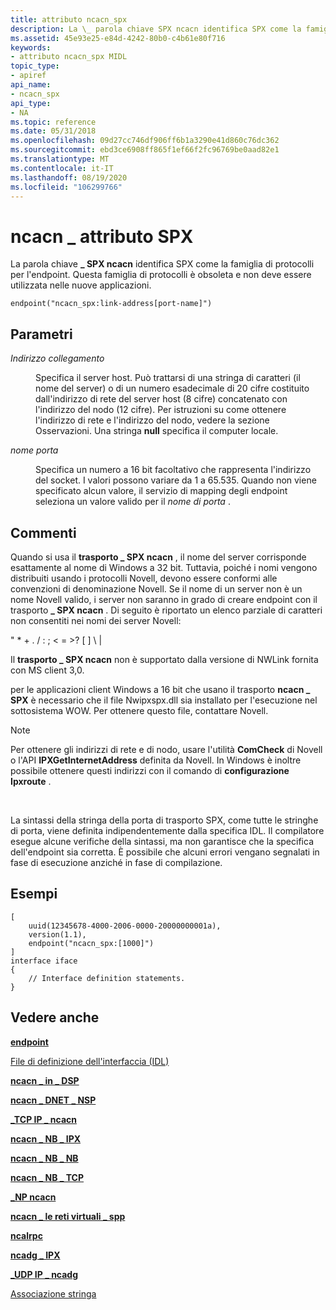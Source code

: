 ```yaml
---
title: attributo ncacn_spx
description: La \_ parola chiave SPX ncacn identifica SPX come la famiglia di protocolli per l'endpoint. Questa famiglia di protocolli è obsoleta e non deve essere utilizzata nelle nuove applicazioni.
ms.assetid: 45e93e25-e84d-4242-80b0-c4b61e80f716
keywords:
- attributo ncacn_spx MIDL
topic_type:
- apiref
api_name:
- ncacn_spx
api_type:
- NA
ms.topic: reference
ms.date: 05/31/2018
ms.openlocfilehash: 09d27cc746df906ff6b1a3290e41d860c76dc362
ms.sourcegitcommit: ebd3ce6908ff865f1ef66f2fc96769be0aad82e1
ms.translationtype: MT
ms.contentlocale: it-IT
ms.lasthandoff: 08/19/2020
ms.locfileid: "106299766"
---
```

# <a name="ncacn_spx-attribute"></a>ncacn \_ attributo SPX

La parola chiave **\_ SPX ncacn** identifica SPX come la famiglia di protocolli per l'endpoint. Questa famiglia di protocolli è obsoleta e non deve essere utilizzata nelle nuove applicazioni.

``` syntax
endpoint("ncacn_spx:link-address[port-name]")
```

## <a name="parameters"></a>Parametri

<dl> <dt>

*Indirizzo collegamento* 
</dt> <dd>

Specifica il server host. Può trattarsi di una stringa di caratteri (il nome del server) o di un numero esadecimale di 20 cifre costituito dall'indirizzo di rete del server host (8 cifre) concatenato con l'indirizzo del nodo (12 cifre). Per istruzioni su come ottenere l'indirizzo di rete e l'indirizzo del nodo, vedere la sezione Osservazioni. Una stringa **null** specifica il computer locale.

</dd> <dt>

*nome porta* 
</dt> <dd>

Specifica un numero a 16 bit facoltativo che rappresenta l'indirizzo del socket. I valori possono variare da 1 a 65.535. Quando non viene specificato alcun valore, il servizio di mapping degli endpoint seleziona un valore valido per il *nome di porta* .

</dd> </dl>

## <a name="remarks"></a>Commenti

Quando si usa il **trasporto \_ SPX ncacn** , il nome del server corrisponde esattamente al nome di Windows a 32 bit. Tuttavia, poiché i nomi vengono distribuiti usando i protocolli Novell, devono essere conformi alle convenzioni di denominazione Novell. Se il nome di un server non è un nome Novell valido, i server non saranno in grado di creare endpoint con il trasporto **\_ SPX ncacn** . Di seguito è riportato un elenco parziale di caratteri non consentiti nei nomi dei server Novell:

" \* + . / : ; < = >? \[ \] \\ \|

Il **trasporto \_ SPX ncacn** non è supportato dalla versione di NWLink fornita con MS client 3,0.

per le applicazioni client Windows a 16 bit che usano il trasporto **ncacn \_ SPX** è necessario che il file Nwipxspx.dll sia installato per l'esecuzione nel sottosistema WOW. Per ottenere questo file, contattare Novell.

> [!Note]  
> Per ottenere gli indirizzi di rete e di nodo, usare l'utilità **ComCheck** di Novell o l'API **IPXGetInternetAddress** definita da Novell. In Windows è inoltre possibile ottenere questi indirizzi con il comando di **configurazione Ipxroute** .

 

La sintassi della stringa della porta di trasporto SPX, come tutte le stringhe di porta, viene definita indipendentemente dalla specifica IDL. Il compilatore esegue alcune verifiche della sintassi, ma non garantisce che la specifica dell'endpoint sia corretta. È possibile che alcuni errori vengano segnalati in fase di esecuzione anziché in fase di compilazione.

## <a name="examples"></a>Esempi

``` syntax
[
    uuid(12345678-4000-2006-0000-20000000001a), 
    version(1.1), 
    endpoint("ncacn_spx:[1000]") 
] 
interface iface
{
    // Interface definition statements.
}
```

## <a name="see-also"></a>Vedere anche

<dl> <dt>

[**endpoint**](endpoint.md)
</dt> <dt>

[File di definizione dell'interfaccia (IDL)](interface-definition-idl-file.md)
</dt> <dt>

[**ncacn \_ in \_ DSP**](ncacn-at-dsp.md)
</dt> <dt>

[**ncacn \_ DNET \_ NSP**](ncacn-dnet-nsp.md)
</dt> <dt>

[**\_TCP IP \_ ncacn**](ncacn-ip-tcp.md)
</dt> <dt>

[**ncacn \_ NB \_ IPX**](ncacn-nb-ipx.md)
</dt> <dt>

[**ncacn \_ NB \_ NB**](ncacn-nb-nb.md)
</dt> <dt>

[**ncacn \_ NB \_ TCP**](ncacn-nb-tcp.md)
</dt> <dt>

[**\_NP ncacn**](ncacn-np.md)
</dt> <dt>

[**ncacn \_ le reti virtuali \_ spp**](ncacn-vns-spp.md)
</dt> <dt>

[**ncalrpc**](ncalrpc.md)
</dt> <dt>

[**ncadg \_ IPX**](ncadg-ipx.md)
</dt> <dt>

[**\_UDP IP \_ ncadg**](ncadg-ip-udp.md)
</dt> <dt>

[Associazione stringa](/windows/desktop/Rpc/string-binding)
</dt> </dl>

 

 